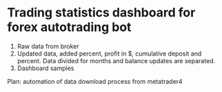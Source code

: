 # Trading statistics dashboard for forex autotrading bot

1. Raw data from broker
2. Updated data, added percent, profit in $, cumulative deposit and percent. Data divided for months and balance updates are separated.
3. Dashboard samples

Plan: automation of data download process from metatrader4
